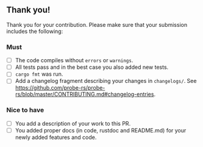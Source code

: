 ## Thank you!

Thank you for your contribution.
Please make sure that your submission includes the following:

### Must

- [ ] The code compiles without `errors` or `warnings`.
- [ ] All tests pass and in the best case you also added new tests.
- [ ] `cargo fmt` was run.
- [ ] Add a changelog fragment describing your changes in `changelogs/`. See https://github.com/probe-rs/probe-rs/blob/master/CONTRIBUTING.md#changelog-entries. 

### Nice to have

- [ ] You add a description of your work to this PR.
- [ ] You added proper docs (in code, rustdoc and README.md) for your newly added features and code.